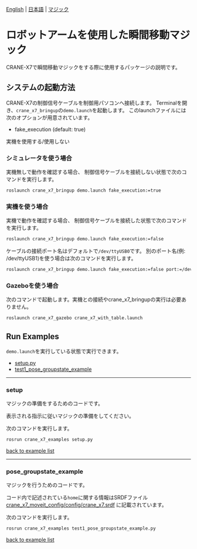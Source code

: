 [English](README.en.md) | [日本語](README.md) | [マジック](README.magic.md)

# ロボットアームを使用した瞬間移動マジック

CRANE-X7で瞬間移動マジックをする際に使用するパッケージの説明です。

## システムの起動方法

CRANE-X7の制御信号ケーブルを制御用パソコンへ接続します。
Terminalを開き、`crane_x7_bringup`の`demo.launch`を起動します。
このlaunchファイルには次のオプションが用意されています。

- fake_execution (default: true)

実機を使用する/使用しない

### シミュレータを使う場合

実機無しで動作を確認する場合、
制御信号ケーブルを接続しない状態で次のコマンドを実行します。

```sh
roslaunch crane_x7_bringup demo.launch fake_execution:=true
```

### 実機を使う場合

実機で動作を確認する場合、
制御信号ケーブルを接続した状態で次のコマンドを実行します。

```sh
roslaunch crane_x7_bringup demo.launch fake_execution:=false
```

ケーブルの接続ポート名はデフォルトで`/dev/ttyUSB0`です。
別のポート名(例: /dev/ttyUSB1)を使う場合は次のコマンドを実行します。

```sh
roslaunch crane_x7_bringup demo.launch fake_execution:=false port:=/dev/ttyUSB1
```

### Gazeboを使う場合

次のコマンドで起動します。実機との接続やcrane_x7_bringupの実行は必要ありません。

```sh
roslaunch crane_x7_gazebo crane_x7_with_table.launch
```

## Run Examples

`demo.launch`を実行している状態で実行できます。

- [setup.py](#setup.py)
- [test1_pose_groupstate_example](#test1_pose_groupstate_example)

---

### setup

マジックの準備をするためのコードです。

表示される指示に従いマジックの準備をしてください。

次のコマンドを実行します。

```sh
rosrun crane_x7_examples setup.py
```

[back to example list](#run-examples)

---

### pose_groupstate_example

マジックを行うためのコードです。

コード内で記述されている`home`に関する情報はSRDFファイル[crane_x7_moveit_config/config/crane_x7.srdf](../crane_x7_moveit_config/config/crane_x7.srdf)
に記載されています。

次のコマンドを実行します。

```sh
rosrun crane_x7_examples test1_pose_groupstate_example.py
```

[back to example list](#run-examples)